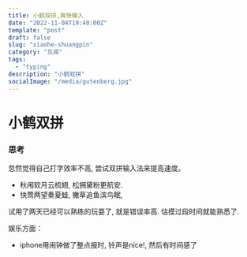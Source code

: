 ```yaml
---
title: 小鹤双拼,爽快输入
date: "2022-11-04T19:40:00Z"
template: "post"
draft: false
slug: "xiaohe-shuangpin"
category: "见闻"
tags:
  - "typing"  
description: "小鹤双拼"
socialImage: "/media/gutenberg.jpg"
---
```


小鹤双拼
=========



### [](#思考 "思考")思考

忽然觉得自己打字效率不高, 尝试双拼输入法来提高速度。  

[](https://www.zhihu.com/question/383416202/answer/1142706623)

*   秋闱软月云梳翅, 松拥黛粉更航安. 
*   快莺两望奏夏蛙, 撇草追鱼滨鸟眠,


试用了两天已经可以熟练的玩耍了, 就是错误率高. 估摸过段时间就能熟悉了.


娱乐方面：

*   iphone用闹钟做了整点报时, 铃声是nice!, 然后有时间感了